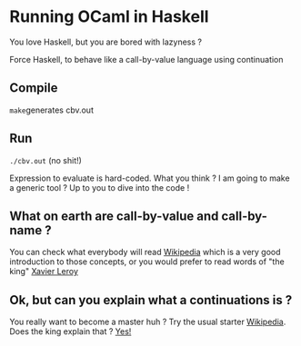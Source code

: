 # Running OCaml in Haskell

You love Haskell, but you are bored with lazyness ?

Force Haskell, to behave like a call-by-value language using continuation

## Compile

`make`generates cbv.out

## Run

`./cbv.out` (no shit!)

Expression to evaluate is hard-coded. What you think ? I am going to make a generic tool ? Up to you to dive into the code !

## What on earth are call-by-value and call-by-name ?

You can check what everybody will read [Wikipedia](https://en.wikipedia.org/wiki/Evaluation_strategy) which is a very good introduction to those concepts, or you would prefer to read words of "the king" [Xavier Leroy](http://pauillac.inria.fr/~xleroy/mpri/2-4/semantics.pdf)

## Ok, but can you explain what a continuations is ?

You really want to become a master huh ? Try the usual starter [Wikipedia](https://en.wikipedia.org/wiki/Continuation). Does the king explain that ? [Yes!](http://pauillac.inria.fr/~xleroy/mpri/2-4/transformations.pdf)

